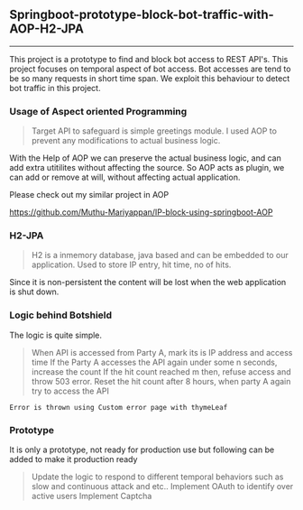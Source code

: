 ## Springboot-prototype-block-bot-traffic-with-AOP-H2-JPA
--------------------------------------------------------

This project is a prototype to find and block bot access to REST API's. This project focuses on temporal aspect of bot access.
Bot accesses are tend to be so many requests in short time span. We exploit this behaviour to detect bot traffic in this project.


### Usage of Aspect oriented Programming

> Target API to safeguard is simple greetings module. I used AOP to prevent any modifications to actual business logic.

With the Help of AOP we can preserve the actual business logic, and can add extra utitilites without affecting the source.
So AOP acts as plugin, we can add or remove at will, without affecting actual application.

Please check out my similar project in AOP

https://github.com/Muthu-Mariyappan/IP-block-using-springboot-AOP

### H2-JPA

> H2 is a inmemory database, java based and can be embedded to our application. Used to store IP entry, hit time, no of hits.

Since it is non-persistent the content will be lost when the web application is shut down.

### Logic behind Botshield

The logic is quite simple. 

> When API is accessed from Party A, mark its is IP address and access time
> If the Party A accesses the API again under some n seconds, increase the count
> If the hit count reached m then, refuse access and throw 503 error.
> Reset the hit count after 8 hours, when party A again try to access the API

	Error is thrown using Custom error page with thymeLeaf

### Prototype

It is only a prototype, not ready for production use but following can be added to make it production ready

> Update the logic to respond to different temporal behaviors such as slow and continuous attack and etc..
> Implement OAuth to identify over active users
> Implement Captcha